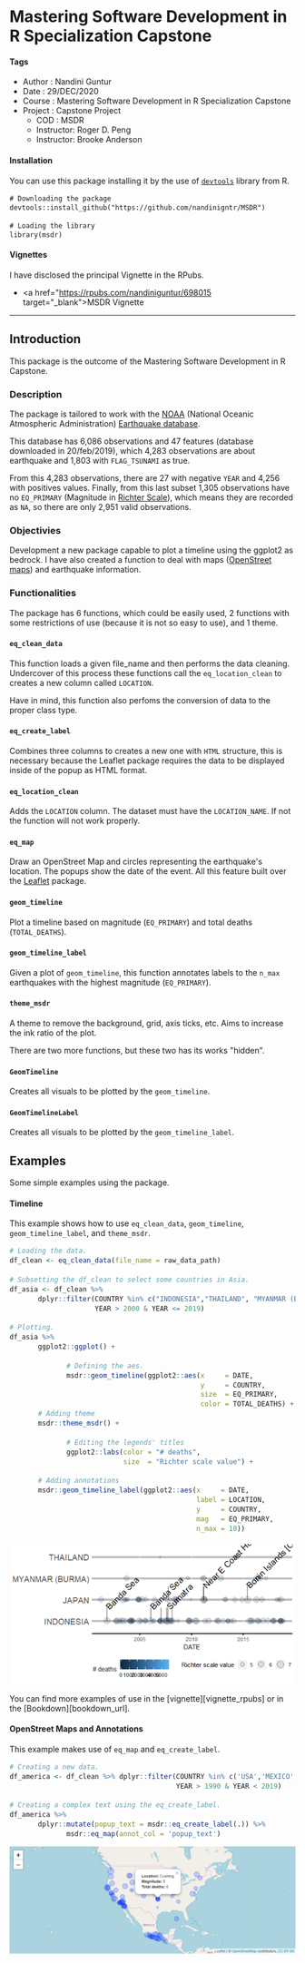 # Mastering Software Development in R Specialization Capstone

#### Tags
* Author       : Nandini Guntur
* Date         : 29/DEC/2020
* Course       : Mastering Software Development in R Specialization Capstone
* Project      : Capstone Project
    * COD      : MSDR
    * Instructor: Roger D. Peng
    * Instructor: Brooke Anderson

#### Installation

You can use this package installing it by the use of [`devtools`][url_devtools] library from R.

```
# Downloading the package
devtools::install_github("https://github.com/nandinigntr/MSDR")

# Loading the library
library(msdr)
```

[url_devtools]: https://cran.r-project.org/web/packages/devtools/index.html

#### Vignettes

I have disclosed the principal Vignette in the RPubs.

* <a href="https://rpubs.com/nandiniguntur/698015 target="_blank">MSDR Vignette</a>

********************************************************************************

## Introduction

This package is the outcome of the Mastering Software Development in R Capstone.

### Description

The package is tailored to work with the [NOAA][noaa_website] (National Oceanic Atmospheric Administration) [Earthquake database][noaa_earthquake].

[noaa_website]: https://www.ngdc.noaa.gov
[noaa_earthquake]: https://www.ngdc.noaa.gov/nndc/struts/form?t=101650&s=1&d=1

This database has 6,086 observations and 47 features (database downloaded in 20/feb/2019), which 4,283 observations are about earthquake and 1,803 with `FLAG_TSUNAMI` as true.

From this 4,283 observations, there are 27 with negative `YEAR` and 4,256 with positives values. Finally, from this last subset 1,305 observations have no `EQ_PRIMARY` (Magnitude in [Richter Scale][ritcher_scale]), which means they are recorded as `NA`, so there are only 2,951 valid observations.

[ritcher_scale]: https://simple.wikipedia.org/wiki/Richter_scale

### Objectivies

Development a new package capable to plot a timeline using the ggplot2 as bedrock. I have also created a function to deal with maps ([OpenStreet maps][openstreet_url]) and earthquake information.

[openstreet_url]: https://www.openstreetmap.org

### Functionalities

The package has 6 functions, which could be easily used, 2 functions with some restrictions of use (because it is not so easy to use), and 1 theme.

#### `eq_clean_data`

This function loads a given file_name and then performs the data cleaning. Undercover of this process these functions call the `eq_location_clean` to creates a new column called `LOCATION`.

Have in mind, this function also perfoms the conversion of data to the proper class type.

#### `eq_create_label`

Combines three columns to creates a new one with `HTML` structure, this is necessary because the Leaflet package requires the data to be displayed inside of the popup as HTML format.

#### `eq_location_clean`

Adds the `LOCATION` column. The dataset must have the `LOCATION_NAME`. If not the function will not work properly.

#### `eq_map`

Draw an OpenStreet Map and circles representing the earthquake's location. The popups show the date of the event. All this feature built over the [Leaflet][url_leaflet] package.

[url_leaflet]: https://rstudio.github.io/leaflet/

#### `geom_timeline`

Plot a timeline based on magnitude (`EQ_PRIMARY`) and total deaths (`TOTAL_DEATHS`).

#### `geom_timeline_label`

Given a plot of `geom_timeline`, this function annotates labels to the `n_max` earthquakes with the highest magnitude (`EQ_PRIMARY`).

#### `theme_msdr`

A theme to remove the background, grid, axis ticks, etc. Aims to increase the ink ratio of the plot.

There are two more functions, but these two has its works "hidden".

#### `GeomTimeline`

Creates all visuals to be plotted by the `geom_timeline`.

#### `GeomTimelineLabel`

Creates all visuals to be plotted by the `geom_timeline_label`.

## Examples

Some simple examples using the package.

#### Timeline

This example shows how to use `eq_clean_data`, `geom_timeline`, `geom_timeline_label`, and `theme_msdr`.

```r
# Loading the data.
df_clean <- eq_clean_data(file_name = raw_data_path)

# Subsetting the df_clean to select some countries in Asia.
df_asia <- df_clean %>%
       dplyr::filter(COUNTRY %in% c("INDONESIA","THAILAND", "MYANMAR (BURMA)", "JAPAN"),
                     YEAR > 2000 & YEAR <= 2019)

# Plotting.
df_asia %>%
       ggplot2::ggplot() +

              # Defining the aes.
              msdr::geom_timeline(ggplot2::aes(x     = DATE,
                                               y     = COUNTRY,
                                               size  = EQ_PRIMARY,
                                               color = TOTAL_DEATHS) +
       # Adding theme
       msdr::theme_msdr() +

              # Editing the legends' titles
              ggplot2::labs(color = "# deaths",
                            size  = "Richter scale value") +

       # Adding annotations
       msdr::geom_timeline_label(ggplot2::aes(x     = DATE,
                                              label = LOCATION,
                                              y     = COUNTRY,
                                              mag   = EQ_PRIMARY,
                                              n_max = 10))
```

<img src="01-img/01.png"/>

You can find more examples of use in the [vignette][vignette_rpubs] or in the [Bookdown][bookdown_url].

#### OpenStreet Maps and Annotations

This example makes use of `eq_map` and `eq_create_label`.

```r
# Creating a new data.
df_america <- df_clean %>% dplyr::filter(COUNTRY %in% c('USA','MEXICO','CANADA'),
                                         YEAR > 1990 & YEAR < 2019)

# Creating a complex text using the eq_create_label.
df_america %>%
       dplyr::mutate(popup_text = msdr::eq_create_label(.)) %>%
              msdr::eq_map(annot_col = 'popup_text')
```
<img src="01-img/02.png"/>

